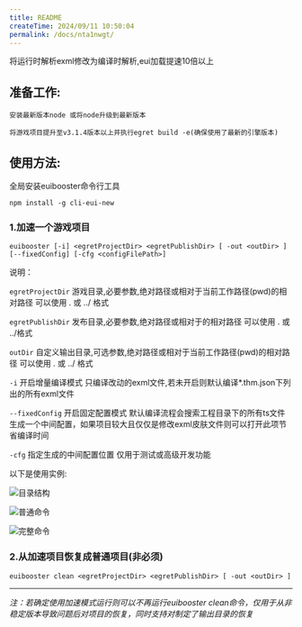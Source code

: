 ```yaml
---
title: README
createTime: 2024/09/11 10:50:04
permalink: /docs/nta1nwgt/
---
```


将运行时解析exml修改为编译时解析,eui加载提速10倍以上

准备工作:
---
	安装最新版本node 或将node升级到最新版本

	将游戏项目提升至v3.1.4版本以上并执行egret build -e(确保使用了最新的引擎版本)

使用方法:
---
全局安装euibooster命令行工具

```
npm install -g cli-eui-new
```

### 1.加速一个游戏项目

```
euibooster [-i] <egretProjectDir> <egretPublishDir> [ -out <outDir> ] [--fixedConfig] [-cfg <configFilePath>]
```

说明：

`egretProjectDir` 游戏目录,必要参数,绝对路径或相对于当前工作路径(pwd)的相对路径 可以使用 . 或 ../ 格式

`egretPublishDir` 发布目录,必要参数,绝对路径或相对于<egretProjectDir>的相对路径 可以使用 . 或 ../格式

`outDir`          自定义输出目录,可选参数,绝对路径或相对于当前工作路径(pwd)的相对路径 可以使用 . 或 ../ 格式

`-i` 开启增量编译模式 只编译改动的exml文件,若未开启则默认编译*.thm.json下列出的所有exml文件

`--fixedConfig` 开启固定配置模式 默认编译流程会搜索工程目录下的所有ts文件生成一个中间配置，如果项目较大且仅仅是修改exml皮肤文件则可以打开此项节省编译时间

`-cfg` 指定生成的中间配置位置 仅用于测试或高级开发功能

以下是使用实例:

![目录结构](1.png)

![普通命令](2.png)

![完整命令](3.png)

### 2.从加速项目恢复成普通项目(非必须)

```
euibooster clean <egretProjectDir> <egretPublishDir> [ -out <outDir> ]
```

---
_注：若确定使用加速模式运行则可以不再运行euibooster clean命令，仅用于从非稳定版本导致问题后对项目的恢复，同时支持对制定了输出目录的恢复_
